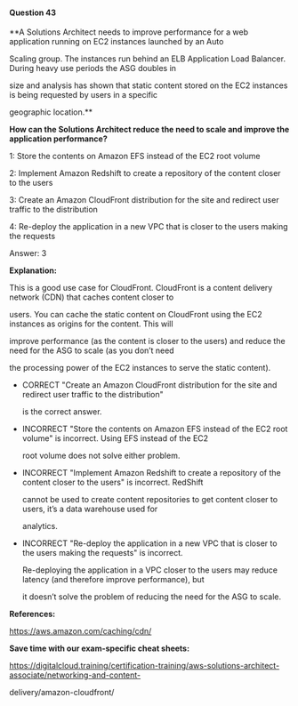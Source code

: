 #### Question  43


**A Solutions Architect needs to improve performance for a web application running on EC2 instances launched by an Auto

Scaling group. The instances run behind an ELB Application Load Balancer. During heavy use periods the ASG doubles in

size and analysis has shown that static content stored on the EC2 instances is being requested by users in a specific

geographic location.**


**How can the Solutions Architect reduce the need to scale and improve the application performance?**


1: Store the contents on Amazon EFS instead of the EC2 root volume


2: Implement Amazon Redshift to create a repository of the content closer to the users


3: Create an Amazon CloudFront distribution for the site and redirect user traffic to the distribution


4: Re-deploy the application in a new VPC that is closer to the users making the requests


Answer: 3


**Explanation:**


This is a good use case for CloudFront. CloudFront is a content delivery network (CDN) that caches content closer to

users. You can cache the static content on CloudFront using the EC2 instances as origins for the content. This will

improve performance (as the content is closer to the users) and reduce the need for the ASG to scale (as you don’t need

the processing power of the EC2 instances to serve the static content).


- CORRECT "Create an Amazon CloudFront distribution for the site and redirect user traffic to the distribution"

  is the correct answer.


- INCORRECT "Store the contents on Amazon EFS instead of the EC2 root volume" is incorrect. Using EFS instead of the EC2

  root volume does not solve either problem.


- INCORRECT "Implement Amazon Redshift to create a repository of the content closer to the users" is incorrect. RedShift

  cannot be used to create content repositories to get content closer to users, it’s a data warehouse used for

  analytics.


- INCORRECT "Re-deploy the application in a new VPC that is closer to the users making the requests" is incorrect.

  Re-deploying the application in a VPC closer to the users may reduce latency (and therefore improve performance), but

  it doesn’t solve the problem of reducing the need for the ASG to scale.


**References:**


https://aws.amazon.com/caching/cdn/


**Save time with our exam-specific cheat sheets:**


https://digitalcloud.training/certification-training/aws-solutions-architect-associate/networking-and-content-

delivery/amazon-cloudfront/

